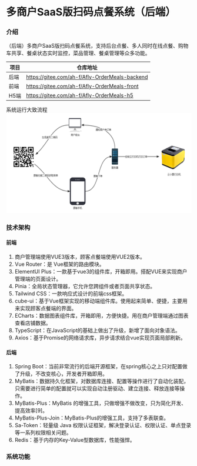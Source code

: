 # 多商户SaaS版扫码点餐系统（后端）

### 介绍
（后端）多商户SaaS版扫码点餐系统，支持后台点餐、多人同时在线点餐、购物车共享、餐桌状态实时监控，菜品管理、餐桌管理等众多功能。

| 项目  | 仓库地址 |
|-----|------------------------------------------------|
| 后端  | https://gitee.com/ah-f/Afly-OrderMeals-backend |
| 前端  | https://gitee.com/ah-f/Afly-OrderMeals-front   |
| H5端 | https://gitee.com/ah-f/Afly-OrderMeals-h5      |

系统运行大致流程
![输入图片说明](doc/%E5%9B%BE%E7%89%87.png)

### 技术架构
#### 前端
1. 商户管理端使用VUE3版本，顾客点餐端使用VUE2版本。
2. Vue Router：是 Vue框架的路由模块。
3. ElementUI Plus：一款基于vue3的组件库，开箱即用。搭配VUE来实现商户管理端的页面设计。
4. Pinia：全局状态管理器，它允许您跨组件或者页面共享状态。
5. Tailwind CSS：一款响应式设计的前端css框架。
6. cube-ui：基于Vue框架实现的移动端组件库。使用起来简单、便捷，主要用来实现顾客点餐端的界面。
7. ECharts：数据图表组件库，开箱即用，方便快捷。用在商户管理端通过图表查看店铺数据。
8. TypeScript：在JavaScript的基础上做出了升级，新增了面向对象语法。
9. Axios：基于Promise的网络请求库，异步请求结合vue实现页面局部刷新。
#### 后端
1. Spring Boot：当前非常流行的后端开源框架，在spring核心之上只对配置做了升级，不改变核心，开发者开箱即用。
2. MyBatis：数据持久化框架，对数据库连接、配置等操作进行了自动化装配，只需要进行简单的配置就可以实现自动注册驱动、建立连接、释放连接等操作。
3. MyBatis-Plus：MyBatis 的增强工具，只做增强不做改变，只为简化开发、提高效率[9]。
4. MyBatis-Plus-Join：MyBatis-Plus的增强工具，支持了多表联查。
5. Sa-Token：轻量级 Java 权限认证框架，解决登录认证、权限认证、单点登录等一系列权限相关问题。
6. Redis：基于内存的Key-Value型数据库，性能强悍。

### 系统功能

